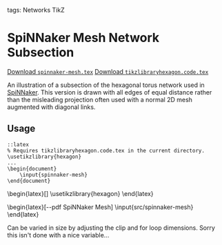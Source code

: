 tags: Networks
      TikZ

SpiNNaker Mesh Network Subsection
=================================

[Download `spinnaker-mesh.tex`](file://src/spinnaker-mesh.tex)
[Download `tikzlibraryhexagon.code.tex`](file://tikzlibraryhexagon.code.tex)

An illustration of a subsection of the hexagonal torus network used in
[SpiNNaker](http://apt.cs.man.ac.uk/projects/SpiNNaker/). This version is drawn
with all edges of equal distance rather than the misleading projection often
used with a normal 2D mesh augmented with diagonal links.

Usage
-----

	::latex
	% Requires tikzlibraryhexagon.code.tex in the current directory.
	\usetikzlibrary{hexagon}
	...
	\begin{document}
		\input{spinnaker-mesh}
	\end{document}

\begin{latex}[<preamble>]
	\usetikzlibrary{hexagon}
\end{latex}

\begin{latex}[--pdf SpiNNaker Mesh]
	\input{src/spinnaker-mesh}
\end{latex}

Can be varied in size by adjusting the clip and for loop dimensions. Sorry this
isn't done with a nice variable...

